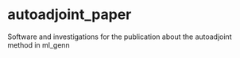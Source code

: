 # autoadjoint_paper
Software and investigations for the publication about the autoadjoint method in ml_genn
